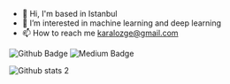 - 👋 Hi, I'm based in Istanbul
- 👀 I’m interested in machine learning and deep learning
- 📫 How to reach me karalozge@gmail.com

<!---
ozgekaral/ozgekaral is a ✨ special ✨ repository because its `README.md` (this file) appears on your GitHub profile.
You can click the Preview link to take a look at your changes.
--->

![Github Badge](https://img.shields.io/badge/-Github-000?style=quare&labelColor=000&logo=Github&logoColor=red&link=https://github.com/ozgekaral)
![Medium Badge](https://img.shields.io/badge/-Medium-757575?style=flat-quare&labelColor=757575&logo=Medium&logoColor=white&link=https://medium.com/@ozgekaral)


 
![Github stats 2](https://github-readme-stats.vercel.app/api?username=ozgekaral&show_icons=true&theme=radical)
